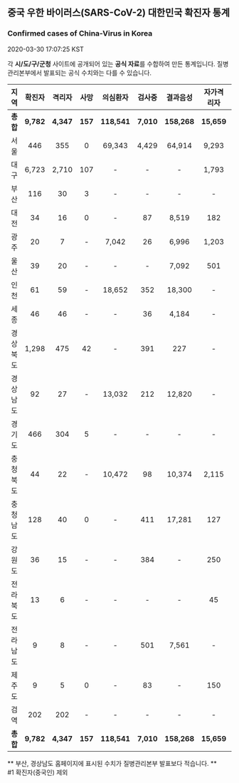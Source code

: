 
## 중국 우한 바이러스(SARS-CoV-2) 대한민국 확진자 통계
### Confirmed cases of China-Virus in Korea
2020-03-30 17:07:25 KST

각 **시/도/구/군청** 사이트에 공개되어 있는 **공식 자료**를 수합하여 만든 통계입니다.
질병관리본부에서 발표되는 공식 수치와는 다를 수 있습니다.


|  지역  | 확진자 |  격리자  |  사망  |  의심환자  |  검사중  |  결과음성  |  자가격리자  |  감시중  |  감시해제  |  퇴원  |
|:------:|:------:|:--------:|:--------:|:----------:|:--------:|:----------------:|:------------:|:--------:|:----------:|:--:|
|**총합**|**9,782**|**4,347**|**157**|**118,541**|**7,010**|**158,268**|**15,659**|**4,957**|**20,594**|**5,223**|
|서울|446|355|0|69,343|4,429|64,914|9,293|2,402|6,891|91|
|대구|6,723|2,710|107|-|-|-|1,793|-|-|3,906|
|부산|116|30|3|-|-|-|-|-|-|83|
|대전|34|16|0|-|87|8,519|182|182|521|18|
|광주|20|7|-|7,042|26|6,996|1,203|59|1,144|13|
|울산|39|20|-|-|-|7,092|501|83|418|19|
|인천|61|59|-|18,652|352|18,300|-|-|-|2|
|세종|46|46|-|-|36|4,184|-|-|-|-|
|경상북도|1,298|475|42|-|391|227|-|1,696|9,636|726|
|경상남도|92|27|-|13,032|212|12,820|-|-|-|65|
|경기도|466|304|5|-|-|-|-|-|-|157|
|충청북도|44|22|-|10,472|98|10,374|2,115|356|1,759|22|
|충청남도|128|40|0|-|411|17,281|127|-|-|88|
|강원도|36|15|-|-|384|-|250|-|-|21|
|전라북도|13|6|-|-|-|-|45|-|-|7|
|전라남도|9|8|-|-|501|7,561|-|179|225|1|
|제주도|9|5|0|-|83|-|150|-|-|4|
|검역|202|202|-|-|-|-|-|-|-|-|
|**총합**|**9,782**|**4,347**|**157**|**118,541**|**7,010**|**158,268**|**15,659**|**4,957**|**20,594**|**5,223**|


** 부산, 경상남도 홈페이지에 표시된 수치가 질병관리본부 발표보다 적습니다. **<br>
#1 확진자(중국인) 제외
    